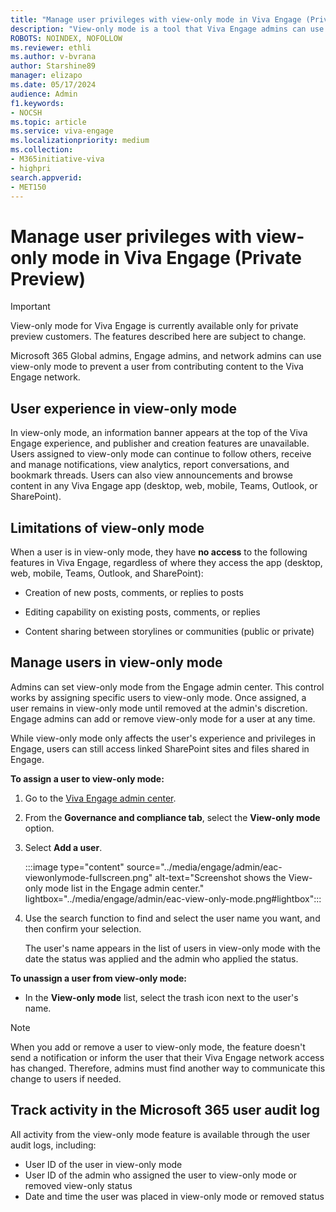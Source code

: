 ```yaml
---
title: "Manage user privileges with view-only mode in Viva Engage (Private Preview)"
description: "View-only mode is a tool that Viva Engage admins can use to remove content creation privileges from  users when needed."
ROBOTS: NOINDEX, NOFOLLOW
ms.reviewer: ethli
ms.author: v-bvrana
author: Starshine89
manager: elizapo
ms.date: 05/17/2024
audience: Admin
f1.keywords:
- NOCSH
ms.topic: article
ms.service: viva-engage
ms.localizationpriority: medium
ms.collection:  
- M365initiative-viva
- highpri
search.appverid:
- MET150
---
```

# Manage user privileges with view-only mode in Viva Engage (Private Preview)

>[!IMPORTANT]
>View-only mode for Viva Engage is currently available only for private preview customers. The features described here are subject to change.

Microsoft 365 Global admins, Engage admins, and network admins can use view-only mode to prevent a user from contributing content to the Viva Engage network.

## User experience in view-only mode

In view-only mode, an information banner appears at the top of the Viva Engage experience, and publisher and creation features are unavailable. Users assigned to view-only mode can continue to follow others, receive and manage notifications, view analytics, report conversations, and bookmark threads. Users can also view announcements and browse content in any Viva Engage app (desktop, web, mobile, Teams, Outlook, or SharePoint).

## Limitations of view-only mode

When a user is in view-only mode, they have **no access** to the following features in Viva Engage, regardless of where they access the app (desktop, web, mobile, Teams, Outlook, and SharePoint):

- Creation of new posts, comments, or replies to posts

- Editing capability on existing posts, comments, or replies

- Content sharing between storylines or communities (public or private)

## Manage users in view-only mode

Admins can set view-only mode from the Engage admin center. This control works by assigning specific users to view-only mode. Once assigned, a user remains in view-only mode until removed at the admin's discretion. Engage admins can add or remove view-only mode for a user at any time.

While view-only mode only affects the user's experience and privileges in Engage, users can still access linked SharePoint sites and files shared in Engage.

**To assign a user to view-only mode:**

1. Go to the [Viva Engage admin center](/viva/engage/eac-as-access-eac).

2. From the **Governance and compliance tab**, select the **View-only mode** option.

3. Select **Add a user**.

    :::image type="content" source="../media/engage/admin/eac-viewonlymode-fullscreen.png" alt-text="Screenshot shows the View-only mode list in the Engage admin center." lightbox="../media/engage/admin/eac-view-only-mode.png#lightbox":::

4. Use the search function to find and select the user name you want, and then confirm your selection.<br>

    The user's name appears in the list of users in view-only mode with the date the status was applied and the admin who applied the status.

**To unassign a user from view-only mode:**

- In the **View-only mode** list, select the trash icon next to the user's name.

>[!NOTE]
>When you add or remove a user to view-only mode, the feature doesn't send a notification or inform the user that their Viva Engage network access has changed. Therefore, admins must find another way to communicate this change to users if needed.

## Track activity in the Microsoft 365 user audit log

All activity from the view-only mode feature is available through the user audit logs, including:

- User ID of the user in view-only mode
- User ID of the admin who assigned the user to view-only mode or removed view-only status
- Date and time the user was placed in view-only mode or removed status
